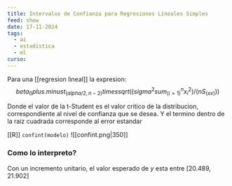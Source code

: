```yaml
---
title: Intervalos de Confianza para Regresiones Lineales Simples
feed: show
date: 17-11-2024
tags:
  - ai
  - estadistica
  - ml
curso:
---
```

Para una [[regresion lineal]] la expresion:
$$beta_0 plus.minus t_(alpha/2, n-2) times sqrt((sigma^2 sum_(i=1)^n x_i^2)/(n S_(x x)))$$

Donde el valor de la t-Student es el valor critico de la distribucion, correspondiente al nivel de confianza que se desea. Y el termino dentro de la raiz cuadrada corresponde al error estandar 

[[R]] `confint(modelo)`
![[confint.png|350]]

### Como lo interpreto?
Con un incremento unitario, el valor esperado de $y$ esta entre $[20.489, 21.902]$
